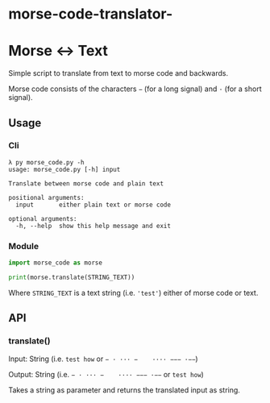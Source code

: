 # morse-code-translator-
# Morse <-> Text

Simple script to translate from text to morse code and backwards.

Morse code consists of the characters ```−``` (for a long signal) and ```·``` (for a short signal).

## Usage

### Cli

```
λ py morse_code.py -h
usage: morse_code.py [-h] input

Translate between morse code and plain text

positional arguments:
  input       either plain text or morse code

optional arguments:
  -h, --help  show this help message and exit
```

### Module

```python
import morse_code as morse

print(morse.translate(STRING_TEXT))

```
Where ```STRING_TEXT``` is a text string (i.e. ```'test'```) either of morse code or text.

## API

### translate()

Input: String (i.e. ```test how``` or ```− · ··· −    ···· −−− ·−−```)

Output: String (i.e. ```− · ··· −    ···· −−− ·−−``` or ```test how```)

Takes a string as parameter and returns the translated input as string.
